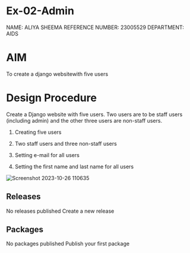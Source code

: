 # Ex-02-Admin

NAME: ALIYA SHEEMA
REFERENCE NUMBER: 23005529
DEPARTMENT: AIDS

# AIM

To create a django websitewith five users

# Design Procedure

Create a Django website with five users. Two users are to be staff users (including admin) and the other three users are non-staff users.

1. Creating five users

2. Two staff users and three non-staff users

3. Setting e-mail for all users

4. Setting the first name and last name for all users

![Screenshot 2023-10-26 110635](https://github.com/23005529/ODD2023-WT-Ex-02-Admin/assets/139842207/42d2a215-cc99-4e6d-9e16-b2150d507570)


## Releases
No releases published
Create a new release

## Packages
No packages published
Publish your first package
